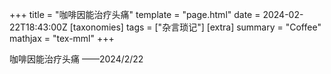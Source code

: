 +++
title = "咖啡因能治疗头痛"
template = "page.html"
date = 2024-02-22T18:43:00Z
[taxonomies]
tags = ["杂言琐记"]
[extra]
summary = "Coffee"
mathjax = "tex-mml"
+++

咖啡因能治疗头痛 ——2024/2/22
